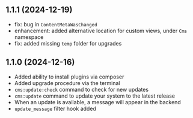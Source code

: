 
## 1.1.1 (2024-12-19)
- fix: bug in `ContentMetaWasChanged`
- enhancement: added alternative location for custom views, under `Cms` namespace
- fix: added missing `temp` folder for upgrades

## 1.1.0 (2024-12-16)
- Added ability to install plugins via composer
- Added upgrade procedure via the terminal
- `cms:update:check` command to check for new updates
- `cms:update` command to update your system to the latest release
- When an update is available, a message will appear in the backend
- `update_message` filter hook added